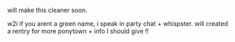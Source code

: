 will make this cleaner soon.

w2i if you arent a green name,
i speak in party chat + whispster.
will created a rentry for more ponytown + info I should give !!
